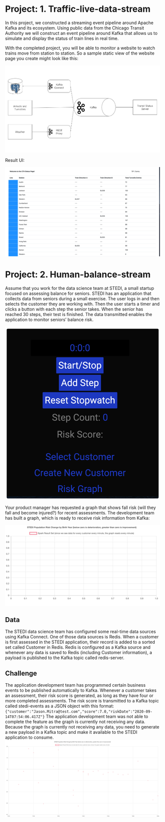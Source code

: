 # Project: 1. Traffic-live-data-stream
In this project, we constructed a streaming event pipeline around Apache Kafka and its ecosystem. Using public data from the Chicago Transit Authority we will construct an event pipeline around Kafka that allows us to simulate and display the status of train lines in real time.

With the completed project, you will be able to monitor a website to watch trains move from station to station. So a sample static view of the website page you create might look like this:

![Alt text](traffic-live-data-stream/images/diagram.png)

Result UI:

![Alt text](traffic-live-data-stream/images/ui.png)

# Project: 2. Human-balance-stream
Assume that you work for the data science team at STEDI, a small startup focused on assessing balance for seniors. STEDI has an application that collects data from seniors during a small exercise. The user logs in and then selects the customer they are working with. Then the user starts a timer and clicks a button with each step the senior takes. When the senior has reached 30 steps, their test is finished. The data transmitted enables the application to monitor seniors’ balance risk.

![Alt text](human-balance-stream/project/images/stedi_ui.png)

Your product manager has requested a graph that shows fall risk (will they fall and become injured?) for recent assessments. The development team has built a graph, which is ready to receive risk information from Kafka:

![Alt text](human-balance-stream/project/images/empty_graph.png)
## Data
The STEDI data science team has configured some real-time data sources using Kafka Connect. One of those data sources is Redis. When a customer is first assessed in the STEDI application, their record is added to a sorted set called Customer in Redis. Redis is configured as a Kafka source and whenever any data is saved to Redis (including Customer information), a payload is published to the Kafka topic called redis-server.
## Challenge
The application development team has programmed certain business events to be published automatically to Kafka. Whenever a customer takes an assessment, their risk score is generated, as long as they have four or more completed assessments. The risk score is transmitted to a Kafka topic called stedi-events as a JSON object with this format:
`{"customer":"Jason.Mitra@test.com","score":7.0,"riskDate":"2020-09-14T07:54:06.417Z"}`
The application development team was not able to complete the feature as the graph is currently not receiving any data. Because the graph is currently not receiving any data, you need to generate a new payload in a Kafka topic and make it available to the STEDI application to consume.
![Alt text](human-balance-stream/project/images/populated_graph.png)
